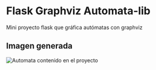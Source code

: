 # Flask Graphviz Automata-lib
Mini proyecto flask que gráfica autómatas con graphviz

## Imagen generada 
![Automata contenido en el proyecto](https://github.com/dangalledi/Flask_Graphviz_Automata-lib/doc/imagen_generada.png)